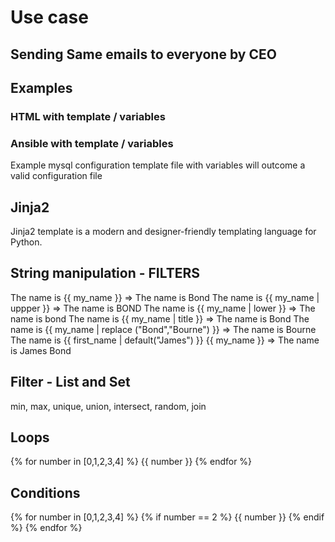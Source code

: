 # Use case
## Sending Same emails to everyone by CEO
## Examples
### HTML with template / variables
### Ansible with template / variables
Example mysql configuration template file with variables will outcome a valid configuration file

## Jinja2
Jinja2 template is a modern and designer-friendly templating language for Python.

## String manipulation - FILTERS
The name is {{ my_name }} => The name is Bond
The name is {{ my_name | uppper }} => The name is BOND
The name is {{ my_name | lower }} => The name is bond
The name is {{ my_name | title }} => The name is Bond
The name is {{ my_name | replace ("Bond","Bourne") }} => The name is Bourne
The name is {{ first_name | default("James") }} {{ my_name }} => The name is James Bond

## Filter - List and Set
min, max, unique, union, intersect, random, join

## Loops
{% for number in [0,1,2,3,4] %}
{{ number }}
{% endfor %}

## Conditions
{% for number in [0,1,2,3,4] %}
    {% if number == 2 %}
        {{ number }}
    {% endif %}
{% endfor %}
